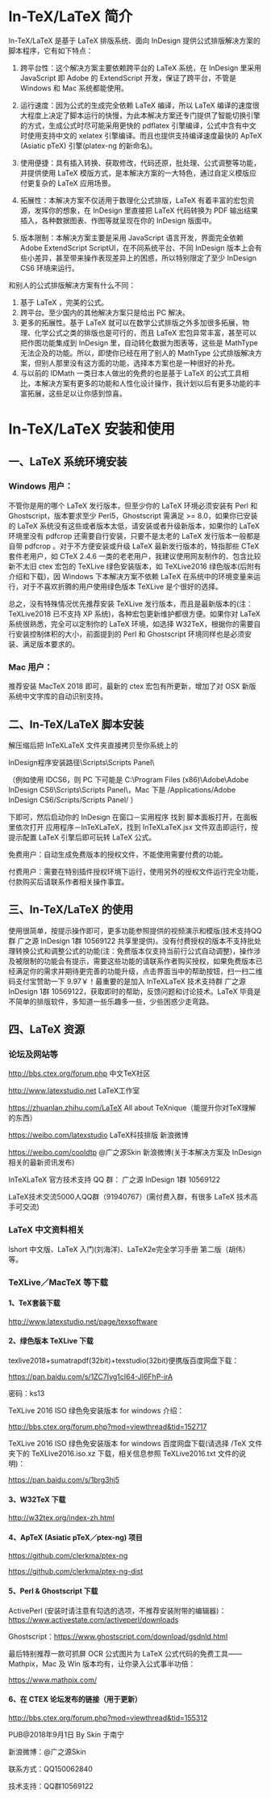 # In-TeX/LaTeX 简介

In-TeX/LaTeX 是基于 LaTeX 排版系统、面向 InDesign 提供公式排版解决方案的脚本程序，它有如下特点：

1. 跨平台性：这个解决方案主要依赖跨平台的 LaTeX 系统，在 InDesign 里采用 JavaScript 即 Adobe 的 ExtendScript 开发，保证了跨平台，不管是 Windows 和 Mac 系统都能使用。
2. 运行速度：因为公式的生成完全依赖 LaTeX 编译，所以 LaTeX 编译的速度很大程度上决定了脚本运行的快慢，为此本解决方案还专门提供了智能切换引擎的方式，生成公式时尽可能采用更快的 pdflatex 引擎编译，公式中含有中文时使用支持中文的 xelatex 引擎编译。而且也提供支持编译速度最快的 ApTeX (Asiatic pTeX) 引擎(platex-ng 的新命名)。
3. 使用便捷：具有插入转换、获取修改，代码还原，批处理、公式调整等功能，并提供使用 LaTeX 模版方式，是本解决方案的一大特色，通过自定义模版应付更复杂的 LaTeX 应用场景。

4. 拓展性：本解决方案不仅适用于数理化公式排版，LaTeX 有着丰富的宏包资源，发挥你的想象，在 InDesign 里直接把 LaTeX 代码转换为 PDF 输出结果插入，各种数据图表、作图等就呈现在你的 InDesign 版面中。

5. 版本限制：本解决方案主要是采用 JavaScript 语言开发，界面完全依赖 Adobe ExtendScript ScriptUI，在不同系统平台、不同 InDesign 版本上会有些小差异，甚至带来操作表现差异上的困惑，所以特别限定了至少 InDesign CS6 环境来运行。


和别人的公式排版解决方案有什么不同：

1. 基于 LaTeX ，完美的公式。
2. 跨平台。至少国内的其他解决方案只是给出 PC 解决。
3. 更多的拓展性。基于 LaTeX 就可以在数学公式排版之外多加很多拓展，物理、化学公式之类的排版也是可行的，而且 LaTeX 宏包异常丰富，甚至可以把作图功能集成到 InDesign 里，自动转化数据为图表等，这些是 MathType 无法企及的功能。所以，即使你已经在用了别人的 MathType 公式排版解决方案，但别人那里没有这方面的功能，选择本方案也是一种很好的补充。
4. 与以前的 IDMath 一类日本人做出的免费的也是基于 LaTeX 的公式工具相比，本解决方案有更多的功能和人性化设计操作，我计划以后有更多功能的丰富拓展，这些足以让你感到惊喜。



# In-TeX/LaTeX 安装和使用

## 一、LaTeX 系统环境安装

### Windows 用户：

不管你是用的哪个 LaTeX 发行版本，但至少你的 LaTeX 环境必须安装有 Perl 和 Ghostscript，版本要求至少 Perl5，Ghostscript 需满足 >= 8.0，如果你已安装的 LaTeX 系统没有这些或者版本太低，请安装或者升级新版本，如果你的 LaTeX 环境里没有 pdfcrop 还需要自行安装，只要不是太老的 LaTeX 发行版本一般都是自带 pdfcrop 。对于不方便安装或升级 LaTeX 最新发行版本的，特指那些 CTeX 套件老用户，如 CTeX 2.4.6 一类的老老用户，我建议使用网友制作的、包含比较新不太旧 ctex 宏包的 TeXLive 绿色安装版本，如 TeXLive2016 绿色版本(后附有介绍和下载)，因 Windows 下本解决方案不依赖 LaTeX 在系统中的环境变量来运行，对于不喜欢折腾的用户使用绿色版本 TeXLive 是个很好的选择。

总之，没有特殊情况优先推荐安装 TeXLive 发行版本，而且是最新版本的(注：TeXLive2018 已不支持 XP 系统)，各种宏包更新维护都很方便。如果你对 LaTeX 系统很熟悉，完全可以定制你的 LaTeX 环境，如选择 W32TeX，根据你的需要自行安装控制体积的大小，前面提到的 Perl 和 Ghostscript 环境同样也是必须安装、满足版本要求的。

### Mac 用户：

推荐安装 MacTeX 2018 即可，最新的 ctex 宏包有所更新，增加了对 OSX 新版系统中文字库的自动识别支持。

## 二、In-TeX/LaTeX 脚本安装

解压缩后把 InTeXLaTeX 文件夹直接拷贝至你系统上的

 InDesign程序安装路径\Scripts\Scripts Panel\ 

（例如使用 IDCS6，则  PC 下可能是 C:\Program Files (x86)\Adobe\Adobe InDesign CS6\Scripts\Scripts Panel\，Mac 下是 /Applications/Adobe InDesign CS6/Scripts/Scripts Panel/ ）

下即可，然后启动你的 InDesign 在窗口－实用程序 找到 脚本面板打开，在面板里依次打开 应用程序－InTeXLaTeX，找到 InTeXLaTeX.jsx 文件双击即运行，按提示配置 LaTeX 引擎后即可玩转 LaTeX 公式。

免费用户：自动生成免费版本的授权文件，不能使用需要付费的功能。

付费用户：需要在特别插件授权环境下运行，使用另外的授权文件运行完全功能，付款购买后请联系作者相关操作事宜。

## 三、In-TeX/LaTeX 的使用

使用很简单，按提示操作即可，更多功能参照提供的视频演示和模版(技术支持QQ群 广之源 InDesign 1群 10569122 共享里提供)。没有付费授权的版本不支持批处理转换公式和调整公式的功能(注：免费版本仅支持当前行公式自动调整)，操作涉及被限制的功能会有提示，需要这些功能的请联系作者购买授权，如果免费版本已经满足你的需求并期待更完善的功能升级，点击界面当中的帮助按钮，扫一扫二维码支付宝赞助一下 9.97￥！最重要的是加入 InTeXLaTeX 技术支持群 广之源 InDesign 1群 10569122，获取即时的帮助，反馈问题和讨论技术。LaTeX 毕竟是不简单的排版软件，多知道一些乐趣多一些，少些困惑少走弯路。

## 四、LaTeX 资源

### 论坛及网站等

http://bbs.ctex.org/forum.php  中文TeX社区

http://www.latexstudio.net LaTeX工作室

https://zhuanlan.zhihu.com/LaTeX  All about TeXnique（能提升你对TeX理解的东西）

https://weibo.com/latexstudio LaTeX科技排版 新浪微博

https://weibo.com/cooldtp @广之源Skin 新浪微博(关于本解决方案及 InDesign 相关的最新资讯发布)

InTeXLaTeX 官方技术支持 QQ 群： 广之源 InDesign 1群 10569122

LaTeX技术交流5000人QQ群（91940767）(需付费入群，有很多 LaTeX 技术高手可交流)

### LaTeX 中文资料相关

lshort 中文版、LaTeX 入门(刘海洋)、LaTeX2e完全学习手册 第二版（胡伟）等。

### TeXLive／MacTeX 等下载

#### 1、TeX套装下载

http://www.latexstudio.net/page/texsoftware

#### 2、绿色版本 TeXLive 下载

texlive2018+sumatrapdf(32bit)+texstudio(32bit)便携版百度网盘下载：

https://pan.baidu.com/s/1ZC7Ivg1cI64-Jl6FhP-irA

密码：ks13

TeXLive 2016 ISO 绿色免安装版本 for windows 介绍：

http://bbs.ctex.org/forum.php?mod=viewthread&tid=152717

TeXLive 2016 ISO 绿色免安装版本 for windows 百度网盘下载(请选择 /TeX 文件夹下的 TeXLIve2016.iso.xz 下载，相关信息参照 TeXLive2016.txt 文件的说明)：

https://pan.baidu.com/s/1brg3hj5

#### 3、W32TeX 下载

http://w32tex.org/index-zh.html

#### 4、ApTeX (Asiatic pTeX／ptex-ng) 项目

https://github.com/clerkma/ptex-ng

https://github.com/clerkma/ptex-ng-dist

#### 5、Perl & Ghostscript 下载

ActivePerl (安装时请注意有勾选的选项，不推荐安装附带的编辑器)：https://www.activestate.com/activeperl/downloads

Ghostscript：https://www.ghostscript.com/download/gsdnld.html

最后特别推荐一款可抓屏 OCR 公式图片为 LaTeX 公式代码的免费工具——Mathpix，Mac 及 Win 版本均有，让你录入公式事半功倍：

 https://www.mathpix.com/

#### 6、在 CTEX 论坛发布的链接（用于更新）

http://bbs.ctex.org/forum.php?mod=viewthread&tid=155312



PUB@2018年9月1日 By Skin 于南宁

新浪微博：@广之源Skin

联系方式：QQ150062840

技术支持：QQ群10569122